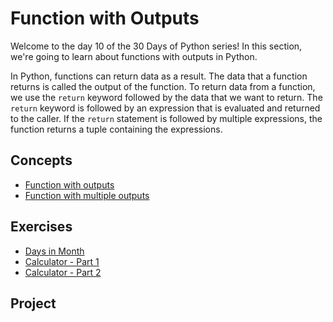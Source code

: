 # Function with Outputs

Welcome to the day 10 of the 30 Days of Python series! In this section, we're going to learn about functions with outputs in Python.

In Python, functions can return data as a result. The data that a function returns is called the output of the function. To return data from a function, we use the `return` keyword followed by the data that we want to return. The `return` keyword is followed by an expression that is evaluated and returned to the caller. If the `return` statement is followed by multiple expressions, the function returns a tuple containing the expressions.

## Concepts

- [Function with outputs](./concepts/00_function-with-outputs.py)
- [Function with multiple outputs](./concepts/01_multiple-return-values.py)

## Exercises

- [Days in Month](./exercises/00_days-in-month.md)
- [Calculator - Part 1](./exercises/01_calculator-part1/info.md)
- [Calculator - Part 2](./exercises/02_calculator-part2/info.md)

## Project